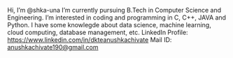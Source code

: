Hi, I’m @shka-una 
I’m currently pursuing B.Tech in Computer Science and Engineering. 
I’m interested in coding and programming in C, C++, JAVA and Python. 
I have some knowlegde about data science, machine learning, cloud computing, database management, etc. 
LinkedIn Profile: https://www.linkedin.com/in/dkteanushkachivate
Mail ID: anushkachivate190@gmail.com
